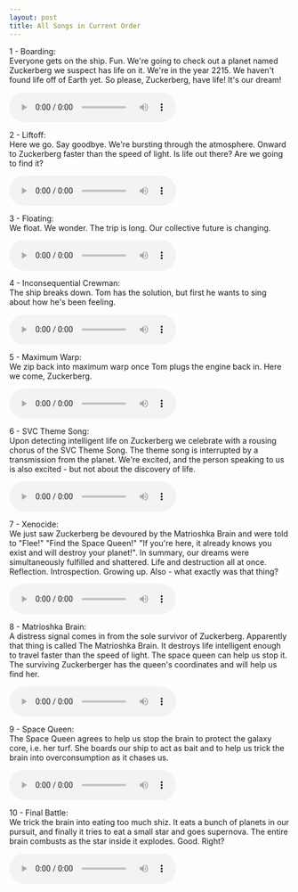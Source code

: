 ```yaml
---
layout: post
title: All Songs in Current Order
---
```


1 - Boarding:  
Everyone gets on the ship. Fun. We're going to check out a planet named Zuckerberg we suspect has life on it. We're in the year 2215. We haven't found life off of Earth yet. So please, Zuckerberg, have life! It's our dream!  

<audio controls>
<source src="{{ site.baseurl }}/audio/boarding-takeoff-mix1.mp3" type="audio/mpeg">
</audio>

2 - Liftoff:  
Here we go. Say goodbye. We're bursting through the atmosphere. Onward to Zuckerberg faster than the speed of light. Is life out there? Are we going to find it?  

<audio controls>
<source src="{{ site.baseurl }}/audio/takeoff-lyrics.mp3" type="audio/mpeg">
</audio>

3 - Floating:  
We float. We wonder. The trip is long. Our collective future is changing.  

<audio controls>
<source src="{{ site.baseurl }}/audio/floating.mp3" type="audio/mpeg">
</audio>

4 - Inconsequential Crewman:  
The ship breaks down. Tom has the solution, but first he wants to sing about how he's been feeling.  

<audio controls>
<source src="{{ site.baseurl }}/audio/inconsequential-crewmen.mp3" type="audio/mpeg">
</audio>

5 - Maximum Warp:  
We zip back into maximum warp once Tom plugs the engine back in. Here we come, Zuckerberg.  

<audio controls>
<source src="{{ site.baseurl }}/audio/max-warp.mp3" type="audio/mpeg">
</audio>

6 - SVC Theme Song:  
Upon detecting intelligent life on Zuckerberg we celebrate with a rousing chorus of the SVC Theme Song. The theme song is interrupted by a transmission from the planet. We're excited, and the person speaking to us is also excited - but not about the discovery of life.  

<audio controls>
<source src="{{ site.baseurl }}/audio/svc-theme.mp3" type="audio/mpeg">
</audio>

7 - Xenocide:  
We just saw Zuckerberg be devoured by the Matrioshka Brain and were told to "Flee!" "Find the Space Queen!" "If you're here, it already knows you exist and will destroy your planet!". In summary, our dreams were simultaneously fulfilled and shattered. Life and destruction all at once. Reflection. Introspection. Growing up. Also - what exactly was that thing?  

<audio controls>
<source src="{{ site.baseurl }}/audio/xenocide.mp3" type="audio/mpeg">
</audio>

8 - Matrioshka Brain:  
A distress signal comes in from the sole survivor of Zuckerberg. Apparently that thing is called The Matrioshka Brain. It destroys life intelligent enough to travel faster than the speed of light. The space queen can help us stop it. The surviving Zuckerberger has the queen's coordinates and will help us find her.  

<audio controls>
<source src="{{ site.baseurl }}/audio/Matrioshka-brain-Almost-Final.mp3" type="audio/mpeg">
</audio>

9 - Space Queen:  
The Space Queen agrees to help us stop the brain to protect the galaxy core, i.e. her turf. She boards our ship to act as bait and to help us trick the brain into overconsumption as it chases us.  

<audio controls>
<source src="{{ site.baseurl }}/audio/mothers-milk.mp3" type="audio/mpeg">
</audio>

10 - Final Battle:  
We trick the brain into eating too much shiz. It eats a bunch of planets in our pursuit, and finally it tries to eat a small star and goes supernova. The entire brain combusts as the star inside it explodes. Good. Right?  

<audio controls>
<source src="{{ site.baseurl }}/audio/final-battle-the-edge-of-space.mp3" type="audio/mpeg">
</audio>
